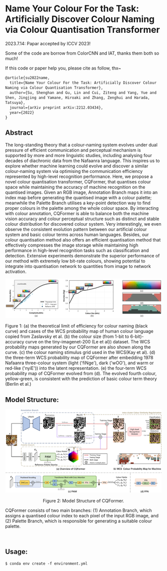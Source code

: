 # Name Your Colour For the Task: Artificially Discover Colour Naming via Colour Quantisation Transformer

2023.7.14: Papar accepted by ICCV 2023!

Some of the code are borrow from ColorCNN and IAT, thanks them both so much!

If this code or paper help you, please cite as follow, thx~

```
@article{su2022name,
  title={Name Your Colour For the Task: Artificially Discover Colour Naming via Colour Quantisation Transformer},
  author={Su, Shenghan and Gu, Lin and Cui, Ziteng and Yang, Yue and Shen, Jingjing and Yamane, Hiroaki and Zhang, Zenghui and Harada, Tatsuya},
  journal={arXiv preprint arXiv:2212.03434},
  year={2022}
}
```


## Abstract
The long-standing theory that a colour-naming system evolves under dual pressure of efficient communication and perceptual mechanism is supported by more and more linguistic studies, including analysing  four decades of diachronic data from the Nafaanra language. This inspires us to explore whether machine learning could evolve and discover a similar colour-naming system via optimising the communication efficiency represented by high-level recognition performance. Here, we propose a novel colour quantisation transformer, CQFormer, that quantises colour space while maintaining the accuracy of machine recognition on the quantised images. Given an RGB image, Annotation Branch maps it into an index map before generating the quantised image with a colour palette; meanwhile the Palette Branch utilises a key-point detection way to find proper colours in the palette among the whole colour space. By interacting with colour annotation,  CQFormer is able to balance both the machine vision accuracy and colour perceptual structure such as distinct and stable colour distribution for discovered colour system. Very interestingly, we even observe the consistent evolution pattern between our artificial colour system and basic colour terms across human languages. Besides, our colour quantisation method also offers an efficient quantisation method that effectively compresses the image storage while maintaining high performance in high-level recognition tasks such as classification and detection. Extensive experiments demonstrate the superior performance of our method with extremely low bit-rate colours, showing potential to integrate into quantisation network to quantities from image to network activation. 

<!-- ![image](pics/IAT.png) -->
<div align="center">
  <img src="./images/overview.png">
</div>
<p>
  Figure 1: (a) the theoretical limit of efficiency for colour naming (black curve) and  cases of the WCS probability map of human colour language copied from Zaslavsky et al. (b) the colour size (from 1-bit to 6-bit)-accuracy curve on the tiny-imagenet-200 (Le et al}) dataset. The WCS probability maps generated by our CQFormer are also shown along the curve. (c)  the colour naming stimulus grid used in the WCS(Kay et al). (d) the three-term WCS probability map of CQFormer after embedding 1978 Nafaanra three-colour system (light ('fiNge'), dark ('wOO'), and warm or red-like ('nyiE')) into the latent representation. (e) the four-term WCS probability map of CQFormer evolved from (d). The evolved fourth colour, yellow-green, is consistent with the prediction of basic colour term theory (Berlin et al.)
</p>

## Model Structure:


<div align="center">
  <img src="./images/CQFormer_1.png">
</div>
<p align="center">
  Figure 2: Model Structure of CQFormer.
</p>

CQFormer consists of two main branches: (1) Annotation Branch, which assigns a quantised colour index to each pixel of the input RGB image, and (2) Palette Branch, which is  responsible for generating a suitable colour palette.

<br/>

## Usage:


```
$ conda env create -f environment.yml
```

<br/>
